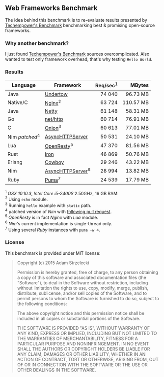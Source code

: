 Web Frameworks Benchmark
------------------------
[techempower]: https://www.techempower.com/benchmarks/

The idea behind this benchmark is to re-evaluate results presented by
[Techempower's Benchmark][techempower] benchmarking best & promising
open-source frameworks.


### Why another benchmark?

I just found [Techempower's Benchmark][techempower] sources overcomplicated.
Also wanted to test only framework overhead, that's why testing `Hello World`.


### Results

[undertow]: http://undertow.io
[netty]: http://netty.io
[go]: http://golang.org/pkg/net/http/
[onion]: https://github.com/davidmoreno/onion
[cowboy]: http://ninenines.eu/docs/en/cowboy/1.0/guide/getting_started/
[nim]: http://nim-lang.org
[puma]: http://puma.io
[echo]: http://wiki.nginx.org/HttpEchoModule
[resty]: http://openresty.org
[iron]: http://ironframework.io
[pull]: https://github.com/Araq/Nim/pull/2244

|  Language  |        Framework          | Req/sec<sup>1</sup> |   MBytes     |
| ---------- | ---------------------------------- | ----------:| ------------:|
| Java       | [Undertow][undertow]               |    74 040  |   96.73  MB  |
| Native/C   | [Nginx][echo]<sup>2</sup>          |    63 724  |  110.57  MB  |
| Java       | [Netty][netty]                     |    61 148  |   58.31  MB  |
| Go         | [net/http][go]                     |    60 714  |   76.91  MB  |
| C          | [Onion][onion]<sup>3</sup>         |    60 613  |   77.01  MB  |
| Nim *patched*<sup>4</sup>|[AsyncHTTPServer][nim]|    50 531  |   24.10  MB  |
| Lua        | [OpenResty][resty]<sup>5</sup>     |    47 370  |   81.56  MB  |
| Rust       | [Iron][iron]                       |    46 869  |   50.76  MB  |
| Erlang     | [Cowboy][cowboy]                   |    29 246  |   43.22  MB  |
| Nim        | [AsyncHTTPServer][nim]<sup>6</sup> |    28 994  |   13.82  MB  |
| Ruby       | [Puma][puma]<sup>7</sup>           |    24 539  |   17.79  MB  |

<sup>1</sup> *OSX 10.10.3*, *Intel Core i5-2400S* 2.50GHz, 16 GB RAM  
<sup>2</sup> Using `echo` module.  
<sup>3</sup> Running `hello` example with `static` path.  
<sup>4</sup> patched version of *Nim* with [following pull request][pull].  
<sup>5</sup> *OpenResty* is in fact *Nginx* with *Lua* module.  
<sup>6</sup> *Nim*'s current implementation is single-thread only.  
<sup>7</sup> Using several *Ruby* instances with `puma -w 4`.  


### License

This benchmark is provided under MIT license:

> Copyright (c) 2015 Adam Strzelecki
>
> Permission is hereby granted, free of charge, to any person obtaining
> a copy of this software and associated documentation files (the
> "Software"), to deal in the Software without restriction, including
> without limitation the rights to use, copy, modify, merge, publish,
> distribute, sublicense, and/or sell copies of the Software, and to
> permit persons to whom the Software is furnished to do so, subject to
> the following conditions:
> 
> The above copyright notice and this permission notice shall be
> included in all copies or substantial portions of the Software.
> 
> THE SOFTWARE IS PROVIDED "AS IS", WITHOUT WARRANTY OF ANY KIND,
> EXPRESS OR IMPLIED, INCLUDING BUT NOT LIMITED TO THE WARRANTIES OF
> MERCHANTABILITY, FITNESS FOR A PARTICULAR PURPOSE AND
> NONINFRINGEMENT. IN NO EVENT SHALL THE AUTHORS OR COPYRIGHT HOLDERS BE
> LIABLE FOR ANY CLAIM, DAMAGES OR OTHER LIABILITY, WHETHER IN AN ACTION
> OF CONTRACT, TORT OR OTHERWISE, ARISING FROM, OUT OF OR IN CONNECTION
> WITH THE SOFTWARE OR THE USE OR OTHER DEALINGS IN THE SOFTWARE.
